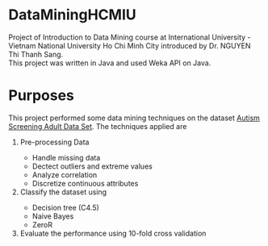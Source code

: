 # DataMiningHCMIU
Project of Introduction to Data Mining course at International University - Vietnam National University Ho Chi Minh City introduced by Dr. NGUYEN Thi Thanh Sang. <br>
This project was written in Java and used Weka API on Java. <br>
# Purposes
This project performed some data mining techniques on the dataset <a href = "http://archive.ics.uci.edu/ml/datasets/Autism+Screening+Adult">Autism Screening Adult Data Set</a>. The techniques applied are
<ol>
  <li>Pre-processing Data</li>
  <ul>
    <li>Handle missing data</li>
    <li>Dectect outliers and extreme values</li>
    <li>Analyze correlation</li>
    <li>Discretize continuous attributes</li>
  </ul>
  <li>Classify the dataset using</li>
  <ul>
    <li>Decision tree (C4.5)</li>
    <li>Naive Bayes</li>
    <li>ZeroR</li>
  </ul>
  <li>Evaluate the performance using 10-fold cross validation</li>
</ol>
